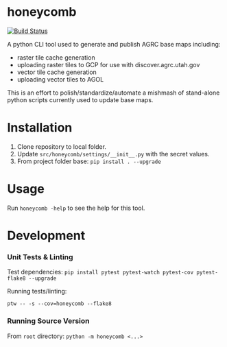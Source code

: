 # honeycomb
[![Build Status](https://travis-ci.org/agrc/honeycomb.svg?branch=master)](https://travis-ci.org/agrc/honeycomb)

A python CLI tool used to generate and publish AGRC base maps including:
- raster tile cache generation
- uploading raster tiles to GCP for use with discover.agrc.utah.gov
- vector tile cache generation
- uploading vector tiles to AGOL

This is an effort to polish/standardize/automate a mishmash of stand-alone python scripts currently used to update base maps.

# Installation
1. Clone repository to local folder.
1. Update `src/honeycomb/settings/__init__.py` with the secret values.
1. From project folder base:
`pip install . --upgrade`

# Usage
Run `honeycomb -help` to see the help for this tool.

# Development
### Unit Tests & Linting
Test dependencies: `pip install pytest pytest-watch pytest-cov pytest-flake8 --upgrade`

Running tests/linting:
```
ptw -- -s --cov=honeycomb --flake8
```

### Running Source Version
From `root` directory: `python -m honeycomb <...>`
